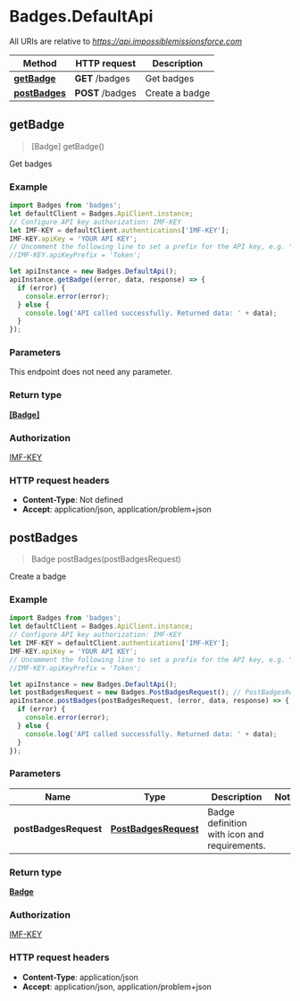 # Badges.DefaultApi

All URIs are relative to *https://api.impossiblemissionsforce.com*

Method | HTTP request | Description
------------- | ------------- | -------------
[**getBadge**](DefaultApi.md#getBadge) | **GET** /badges | Get badges
[**postBadges**](DefaultApi.md#postBadges) | **POST** /badges | Create a badge



## getBadge

> [Badge] getBadge()

Get badges

### Example

```javascript
import Badges from 'badges';
let defaultClient = Badges.ApiClient.instance;
// Configure API key authorization: IMF-KEY
let IMF-KEY = defaultClient.authentications['IMF-KEY'];
IMF-KEY.apiKey = 'YOUR API KEY';
// Uncomment the following line to set a prefix for the API key, e.g. "Token" (defaults to null)
//IMF-KEY.apiKeyPrefix = 'Token';

let apiInstance = new Badges.DefaultApi();
apiInstance.getBadge((error, data, response) => {
  if (error) {
    console.error(error);
  } else {
    console.log('API called successfully. Returned data: ' + data);
  }
});
```

### Parameters

This endpoint does not need any parameter.

### Return type

[**[Badge]**](Badge.md)

### Authorization

[IMF-KEY](../README.md#IMF-KEY)

### HTTP request headers

- **Content-Type**: Not defined
- **Accept**: application/json, application/problem+json


## postBadges

> Badge postBadges(postBadgesRequest)

Create a badge

### Example

```javascript
import Badges from 'badges';
let defaultClient = Badges.ApiClient.instance;
// Configure API key authorization: IMF-KEY
let IMF-KEY = defaultClient.authentications['IMF-KEY'];
IMF-KEY.apiKey = 'YOUR API KEY';
// Uncomment the following line to set a prefix for the API key, e.g. "Token" (defaults to null)
//IMF-KEY.apiKeyPrefix = 'Token';

let apiInstance = new Badges.DefaultApi();
let postBadgesRequest = new Badges.PostBadgesRequest(); // PostBadgesRequest | Badge definition with icon and requirements.
apiInstance.postBadges(postBadgesRequest, (error, data, response) => {
  if (error) {
    console.error(error);
  } else {
    console.log('API called successfully. Returned data: ' + data);
  }
});
```

### Parameters


Name | Type | Description  | Notes
------------- | ------------- | ------------- | -------------
 **postBadgesRequest** | [**PostBadgesRequest**](PostBadgesRequest.md)| Badge definition with icon and requirements. | 

### Return type

[**Badge**](Badge.md)

### Authorization

[IMF-KEY](../README.md#IMF-KEY)

### HTTP request headers

- **Content-Type**: application/json
- **Accept**: application/json, application/problem+json

